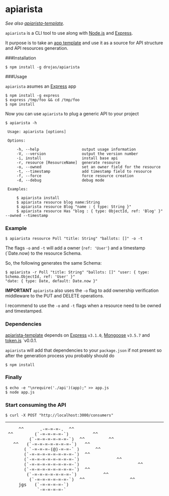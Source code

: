apiarista
=========

*See also [apiarista-template](http://github.com/drojas/apiarista-template/).*

`apiarista` is a CLI tool to use along with [Node.js](http://nodejs.org/) and [Express](http://expressjs.com/).

It purpose is to take an [app template](http://github.com/drojas/apiarista-template/) and use it as a source for API structure and API resources generation.

###Installation

	$ npm install -g drojas/apiarista

###Usage

`apiarista` asumes an [Express](http://expressjs.com/) app

	$ npm install -g express
	$ express /tmp/foo && cd /tmp/foo
	$ npm install

Now you can use `apiarista` to plug a generic API to your project
	
	$ apiarista -h

	 Usage: apiarista [options]

	 Options:

		 -h, --help                   output usage information
		 -V, --version                output the version number
		 -i, install                  install base api
		 -r, resource [ResourceName]  generate resource
		 -o, --owned                  set an owner field for the resource
		 -t, --timestamp              add timestamp field to resource
		 -f, --force                  force resource creation
		 -d, --debug                  debug mode

	 Examples:

		 $ apiarista install
		 $ apiarista resource blog name:String
		 $ apiarista resource Blog "name : { type: String }"
		 $ apiarista resource Has "blog : { type: ObjectId, ref: 'Blog' }" --owned --timestamp

### Example

	$ apiarista resource Poll "title: String" "ballots: []" -o -t

The flags `-o` and `-t` will add a owner (`ref: 'User'`) and a timestamp (`Date.now) to the resource Schema.

So, the following generates the same Schema:

	$ apiarista -r Poll "title: String" "ballots: []" "user: { type: Schema.ObjectId, ref: 'User' }"
	"date: { type: Date, default: Date.now }"

**IMPORTANT** `apiarista` also uses the `-o` flag to add ownership verification middleware to the PUT and DELETE operations.

I recommend to use the `-o` and `-t` flags when a resource need to be owned and timestamped.

### Dependencies

[apiarista-template](http://github.com/drojas/apiarista-template/) depends on [Express](http://expressjs.com/) `v3.1.0`, [Mongoose](http://mongoosejs.com/) `v3.5.7` and [token.js](http://github.com/flesch/token.js/) `v0.0.1.

`apiarista` will add that dependencies to your `package.json` if not present so after the generation process you probably should do 

	$ npm install

### Finally

	$ echo -e "\nrequire('./api')(app);" >> app.js
	$ node app.js

### Start consuming the API

	$ curl -X POST "http://localhost:3000/consumers"

------------

<pre>
     ^^      .-=-=-=-.  ^^
 ^^        (`-=-=-=-=-`)         ^^
         (`-=-=-=-=-=-=-`)  ^^         ^^
   ^^   (`-=-=-=-=-=-=-=-`)   ^^                            ^^
       ( `-=-=-=-(@)-=-=-` )      ^^
       (`-=-=-=-=-=-=-=-=-`)  ^^
       (`-=-=-=-=-=-=-=-=-`)              ^^
       (`-=-=-=-=-=-=-=-=-`)                      ^^
       (`-=-=-=-=-=-=-=-=-`)  ^^
        (`-=-=-=-=-=-=-=-`)          ^^
         (`-=-=-=-=-=-=-`)  ^^                 ^^
     jgs   (`-=-=-=-=-`)
            `-=-=-=-=-`
</pre>